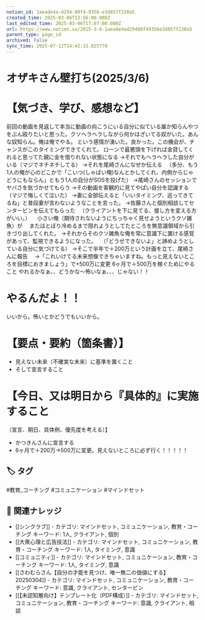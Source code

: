 ```yaml
---
notion_id: 1aeade4a-d294-80f4-9356-e3d857f220a5
created_time: 2025-03-06T12:56:00.000Z
last_edited_time: 2025-03-06T17:07:00.000Z
url: https://www.notion.so/2025-3-6-1aeade4ad29480f49356e3d857f220a5
parent_type: page_id
archived: False
sync_time: 2025-07-12T14:42:15.825770
---
```


# オザキさん壁打ち(2025/3/6)

# 【気づき、学び、感想など】
前回の動画を見返して本当に動画の向こうにいる自分に似ている誰か知らんやつをぶん殴りたいと思った。クソヘラヘラしながら何かほざいてる奴がいた。あんな奴知らん。俺は俺でやる。
という感情が湧いた。良かった。この機会が、チャンスがこのタイミングできてくれて。
ローンで最悪頭を下げれば金貸してくれると思ってた親に金を借りれない状態になる
→それでもヘラヘラした自分がいる（マジでネチネチしてる）
→それを尾崎さんになぜか伝える
　（多分、もう1人の俺が心のどこかで「こいつ(しゃばい俺)なんとかしてくれ、内側からじゃどうにもならん」ともう1人の自分がSOSを投げた）
→尾崎さんのセッションでヤバさを気づかせてもらう
→その動画を客観的に見てやばい自分を認識する（マジで悔しくて泣いた）
→妻に全部伝えると「いいタイミング、巡ってきてるね」と普段妻が言わないようなことを言った。
→佐藤さんと個別相談してセンターピンを伝えてもらった
　（クライアントを下に見てる、接し方を変える方がいい。）
　小さい俺（期待されないようにちっちゃく見せようというクソ雑魚）が
　またほとぼり冷めるまで隠れようとしてたところを無意識領域から引きづり出してくれた。
→それからそのクソ雑魚な俺を常に意識下に置ける感覚があって、監視できるようになった。
　（「どうせできないよ」と諦めようとしている自分に気づけてる）
→そこで半年で＋200万という計画を立て、尾崎さんに報告
　→「これいけてる未来想像できちゃいますね。もっと見えないところを目標におきましょう」で+500万に変更
6ヶ月で＋500万を稼ぐためにやること 
やれるかなぁ、、どうかな〜怖いなぁ、、、じゃない！！
# やるんだよ！！
いいから。怖いとかどうでもいいから。
# 【要点・要約（箇条書）】
- 見えない未来（不確実な未来）に基準を置くこと
- そして宣言すること
# 【今日、又は明日から『具体的』に実施すること
（宣言、期日、具体例、優先度を考える）】
- かつきんさんに宣言する
- 6ヶ月で＋200万→500万に変更。見えないところに必ず行く！！！！！

## 🏷️ タグ
#教育_コーチング #コミュニケーション #マインドセット

## 🔗 関連ナレッジ
- [[シンクラブ]] - カテゴリ: マインドセット, コミュニケーション, 教育・コーチング キーワード: 1人, クライアント, 個別
- [[大衆心理と広告技法]] - カテゴリ: マインドセット, コミュニケーション, 教育・コーチング キーワード: 1人, タイミング, 意識
- [[コミュニティ]] - カテゴリ: マインドセット, コミュニケーション, 教育・コーチング キーワード: 1人, タイミング, 意識
- [[さわむらさん【自分の才能を見つけ、唯一無二の価値にする】20250304]] - カテゴリ: マインドセット, コミュニケーション, 教育・コーチング キーワード: 意識, クライアント, センターピン
- [[【未認知層向け】テンプレート化（PDF構成）]] - カテゴリ: マインドセット, コミュニケーション, 教育・コーチング キーワード: 意識, クライアント, 相談
